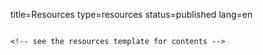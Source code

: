 title=Resources
type=resources
status=published
lang=en
~~~~~~

<!-- see the resources template for contents -->

